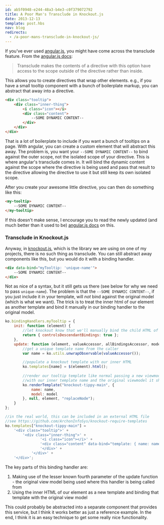 ```yaml
---
id: ab5f0948-e244-48a3-b4e3-c0f379072792
title: A Poor Man's Transclude in Knockout.js
date: 2013-12-13
template: post.hbs
nav: blog
redirects:
  - /a-poor-mans-transclude-in-knockout-js/
---
```


If you've ever used [angular.js](http://angularjs.org/), you might have come across the transclude feature. From the [angular.js docs](http://docs.angularjs.org/guide/directive#creating-custom-directives_demo_creating-a-directive-that-wraps-other-elements):

> Transclude makes the contents of a directive with this option have access to the scope outside of the directive rather than inside.

This allows you to create directives that wrap other elements. e.g., if you have a small tooltip component with a bunch of boilerplate markup, you can abstract that away into a directive.

```html
<div class="tooltip">
	<div class="inner-thing">
    	<i class="icon"></i>
        <div class="content">
        	--SOME DYNAMIC CONTENT--
        </div>
    </div>
</div>
```

That is a lot of boilerplate to include if you want a bunch of tooltips on a page. With angular, you can create a custom element that will abstract this away. The problem is, you want your `--SOME DYNAMIC CONTENT--` to bind against the outer scope, not the isolated scope of your directive. This is where angular's transclude comes in. It will bind the dynamic content against the scope where the directive is being used and pass that result to the directive allowing the directive to use it but still keep its own isolated scope.

After you create your awesome little directive, you can then do something like this:

```html
<my-tooltip>
	--SOME DYNAMIC CONTENT--
</my-tooltip>
```

If this doesn't make sense, I encourage you to read the newly updated (and much better than it used to be) [angular.js docs](http://docs.angularjs.org/guide/directive#creating-custom-directives_demo_creating-a-directive-that-wraps-other-elements) on this.

### Transclude in Knockout.js

Anyway, in [knockout.js](http://knockoutjs.com/), which is the library we are using on one of my projects, there is no such thing as transclude. You can still abstract away components like this, but you would do it with a binding handler.

```html
<div data-bind="myTooltip: 'unique-name'">
	--SOME DYNAMIC CONTENT--
</div>
```

Not as nice of a syntax, but it still gets us there (see below for why we need to pass `unique-name`). The problem is that the `--SOME DYNAMIC CONTENT--`, if you just include it in your template, will _not_ bind against the original model (which is what we want). The trick is to treat the inner html of our element as another template and bind it manually in our binding handler to the original model.

```javascript
ko.bindingHandlers.myTooltip = {
	init: function (element) {
		//let knockout know that we'll manually bind the child HTML of our element
		return { controlsDescendantBindings: true };
	},
	update: function (element, valueAccessor, allBindingsAccessor, model) {
		//get a unique template name from the caller
		var name = ko.utils.unwrapObservable(valueAccessor());

		//populate a knockout template with our inner HTML
		ko.templates[name] = $(element).html();
		
		//render our tooltip template like normal passing a new viewmodel
		//with our inner template name and the original viewmodel it should be bound against
		ko.renderTemplate("knockout-tippy-main", {
			name: name,
			model: model
		}, null, element, "replaceNode");
	}
};

//in the real world, this can be included in an external HTML file
//see https://github.com/ArchonInfoSys/knockout-require-templates
ko.templates["knockout-tippy-main"] =
	'<div class="tooltip">' +
		'<div class="inner-thing">' + 
    			'<i class="icon"></i>' +
        		'<div class="content" data-bind="template: { name: name, data: model }">' +
        		'</div>' +
    		'</div>' +
	'</div>';
```

The key parts of this binding handler are:

1. Making use of the lesser known fourth parameter of the update function - the original view model being used where this handler is being called from
2. Using the inner HTML of our element as a new template and binding that template with the original view model

This could probably be abstracted into a separate component that provides this service, but I think it works better as just a reference example. In the end, I think it is an easy technique to get some really nice functionality.